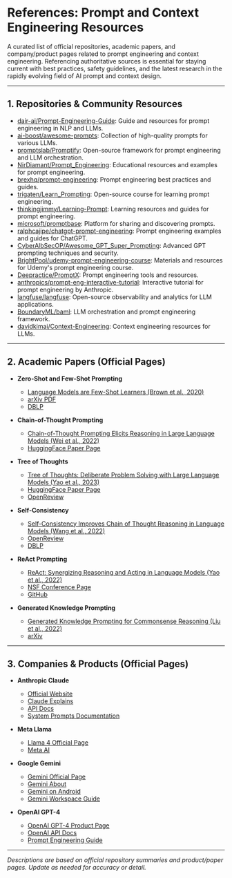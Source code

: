# References: Prompt and Context Engineering Resources

A curated list of official repositories, academic papers, and company/product pages related to prompt engineering and context engineering. Referencing authoritative sources is essential for staying current with best practices, safety guidelines, and the latest research in the rapidly evolving field of AI prompt and context design.

---

## 1. Repositories & Community Resources

- [dair-ai/Prompt-Engineering-Guide](https://github.com/dair-ai/Prompt-Engineering-Guide): Guide and resources for prompt engineering in NLP and LLMs.
- [ai-boost/awesome-prompts](https://github.com/ai-boost/awesome-prompts): Collection of high-quality prompts for various LLMs.
- [promptslab/Promptify](https://github.com/promptslab/Promptify): Open-source framework for prompt engineering and LLM orchestration.
- [NirDiamant/Prompt_Engineering](https://github.com/NirDiamant/Prompt_Engineering): Educational resources and examples for prompt engineering.
- [brexhq/prompt-engineering](https://github.com/brexhq/prompt-engineering): Prompt engineering best practices and guides.
- [trigaten/Learn_Prompting](https://github.com/trigaten/Learn_Prompting): Open-source course for learning prompt engineering.
- [thinkingjimmy/Learning-Prompt](https://github.com/thinkingjimmy/Learning-Prompt): Learning resources and guides for prompt engineering.
- [microsoft/promptbase](https://github.com/microsoft/promptbase): Platform for sharing and discovering prompts.
- [ralphcajipe/chatgpt-prompt-engineering](https://github.com/ralphcajipe/chatgpt-prompt-engineering): Prompt engineering examples and guides for ChatGPT.
- [CyberAlbSecOP/Awesome_GPT_Super_Prompting](https://github.com/CyberAlbSecOP/Awesome_GPT_Super_Prompting): Advanced GPT prompting techniques and security.
- [BrightPool/udemy-prompt-engineering-course](https://github.com/BrightPool/udemy-prompt-engineering-course): Materials and resources for Udemy's prompt engineering course.
- [Deepractice/PromptX](https://github.com/Deepractice/PromptX): Prompt engineering tools and resources.
- [anthropics/prompt-eng-interactive-tutorial](https://github.com/anthropics/prompt-eng-interactive-tutorial): Interactive tutorial for prompt engineering by Anthropic.
- [langfuse/langfuse](https://github.com/langfuse/langfuse): Open-source observability and analytics for LLM applications.
- [BoundaryML/baml](https://github.com/BoundaryML/baml): LLM orchestration and prompt engineering framework.
- [davidkimai/Context-Engineering](https://github.com/davidkimai/Context-Engineering): Context engineering resources for LLMs.

---

## 2. Academic Papers (Official Pages)

- **Zero-Shot and Few-Shot Prompting**
  - [Language Models are Few-Shot Learners (Brown et al., 2020)](https://arxiv.org/abs/2005.14165)
  - [arXiv PDF](https://arxiv.org/pdf/2005.14165)
  - [DBLP](https://dblp.org/rec/journals/corr/abs-2005-14165)

- **Chain-of-Thought Prompting**
  - [Chain-of-Thought Prompting Elicits Reasoning in Large Language Models (Wei et al., 2022)](https://arxiv.org/abs/2201.11903)
  - [HuggingFace Paper Page](https://huggingface.co/papers/2201.11903)

- **Tree of Thoughts**
  - [Tree of Thoughts: Deliberate Problem Solving with Large Language Models (Yao et al., 2023)](https://arxiv.org/abs/2305.10601)
  - [HuggingFace Paper Page](https://huggingface.co/papers/2305.10601)
  - [OpenReview](https://openreview.net/forum?id=5Xc1ecxO1h)

- **Self-Consistency**
  - [Self-Consistency Improves Chain of Thought Reasoning in Language Models (Wang et al., 2022)](https://arxiv.org/abs/2203.11171)
  - [OpenReview](https://openreview.net/forum?id=1PL1NIMMrw)
  - [DBLP](https://dblp.org/rec/conf/iclr/0002WSLCNCZ23.html)

- **ReAct Prompting**
  - [ReAct: Synergizing Reasoning and Acting in Language Models (Yao et al., 2022)](https://arxiv.org/abs/2210.03629)
  - [NSF Conference Page](https://par.nsf.gov/biblio/10451467-react-synergizing-reasoning-acting-language-models)
  - [GitHub](https://github.com/ysymyth/ReAct)

- **Generated Knowledge Prompting**
  - [Generated Knowledge Prompting for Commonsense Reasoning (Liu et al., 2022)](https://aclanthology.org/2022.acl-long.225/)
  - [arXiv](https://arxiv.org/abs/2209.10063)

---

## 3. Companies & Products (Official Pages)

- **Anthropic Claude**
  - [Official Website](https://www.anthropic.com/claude)
  - [Claude Explains](https://www.anthropic.com/claude-explains)
  - [API Docs](https://docs.anthropic.com/claude/docs)
  - [System Prompts Documentation](https://docs.anthropic.com/en/release-notes/system-prompts)

- **Meta Llama**
  - [Llama 4 Official Page](https://www.llama.com/llama4/)
  - [Meta AI](https://ai.meta.com/llama/)

- **Google Gemini**
  - [Gemini Official Page](https://gemini.google/)
  - [Gemini About](https://gemini.google/about/)
  - [Gemini on Android](https://www.android.com/ai/gemini/)
  - [Gemini Workspace Guide](https://cloud.google.com/gemini/docs)

- **OpenAI GPT-4**
  - [OpenAI GPT-4 Product Page](https://openai.com/gpt-4)
  - [OpenAI API Docs](https://platform.openai.com/docs/guides/gpt)
  - [Prompt Engineering Guide](https://platform.openai.com/docs/guides/prompt-engineering)

---

*Descriptions are based on official repository summaries and product/paper pages. Update as needed for accuracy or detail.* 